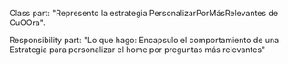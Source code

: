 Class part:  "Represento la estrategia PersonalizarPorMásRelevantes de CuOOra".

Responsibility part: "Lo que hago:  Encapsulo el comportamiento de una Estrategia para personalizar el home por preguntas más relevantes"
